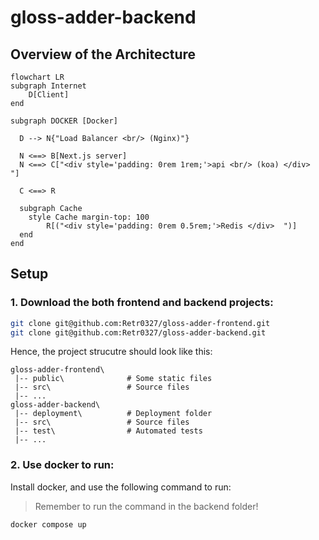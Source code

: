 # **gloss-adder-backend**

## **Overview of the Architecture**

```mermaid 
flowchart LR
subgraph Internet
    D[Client]
end

subgraph DOCKER [Docker]

  D --> N{"Load Balancer <br/> (Nginx)"}

  N <==> B[Next.js server]
  N <==> C["<div style='padding: 0rem 1rem;'>api <br/> (koa) </div>  "]

  C <==> R

  subgraph Cache
    style Cache margin-top: 100
        R[("<div style='padding: 0rem 0.5rem;'>Redis </div>  ")]
  end
end

```
## **Setup**
### 1. Download the both frontend and backend projects: 

```bash
git clone git@github.com:Retr0327/gloss-adder-frontend.git
git clone git@github.com:Retr0327/gloss-adder-backend.git
```
Hence, the project strucutre should look like this: 

```
gloss-adder-frontend\        
 |-- public\              # Some static files
 |-- src\                 # Source files
 |-- ...
gloss-adder-backend\
 |-- deployment\          # Deployment folder
 |-- src\                 # Source files
 |-- test\                # Automated tests
 |-- ...
```

### 2. Use docker to run:
Install docker, and use the following command to run:

> Remember to run the command in the backend folder!
 
```bash
docker compose up 
```








